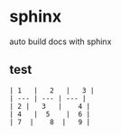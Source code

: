 # sphinx
auto build docs with sphinx


## test

    | 1   |   2   |   3 |
    | --- | --- | --- |
    | 2 |   3   |    4 |
    | 4   |  5    |  6 |
    | 7  |    8  |   9 |
